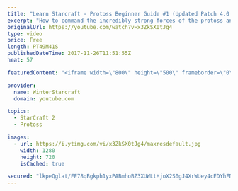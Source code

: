 ```yaml
---
title: "Learn Starcraft - Protoss Beginner Guide #1 (Updated Patch 4.0 FREE TO PLAY)"
excerpt: "How to command the incredibly strong forces of the protoss and cover weaknesses against the other inferior races. Updated for patch 4.0! This guide is not intended for COMPLETELY new players, but those who have played several games/campaign missions and grasp the very basics."
originalUrl: https://youtube.com/watch?v=x3ZkSX0tJg4
type: video
price: Free
length: PT49M41S
publishedDateTime: 2017-11-26T11:51:55Z
heat: 57

featuredContent: "<iframe width=\"800\" height=\"500\" frameborder=\"0\" src=\"https://www.youtube.com/embed/x3ZkSX0tJg4\" allow=\"accelerometer; autoplay; encrypted-media; gyroscope; picture-in-picture\" allowfullscreen></iframe>"

provider:
  name: WinterStarcraft
  domain: youtube.com

topics:
  - StarCraft 2
  - Protoss

images:
  - url: https://i.ytimg.com/vi/x3ZkSX0tJg4/maxresdefault.jpg
    width: 1280
    height: 720
    isCached: true

secured: "lkpeQglat/FF78qBgkph1yxPABmhoBZ3XUWLtHjoX2S0gJ4XrWUey4cEDYhFNg9qbp4b3E6NffkBg7wrmGPZwOAsPdmILlSUlxQGR4DWe1vk34yYdoznToLS2LuUOK2CSnzt7WPYigD/s7xlnv1gkRrWnoqqVGcFZEG8sE9lFnfemGjoRGmAj7BsMA/1BzulLLqK6FyS93I1iTikQH9QwwCC/SyKEurg/WXImeyGy3yRpV/6h38oqquwUUDQls0uajRdWO7Xo5jDvkgGEUD5u6y/gg7F6Wzwi6+r2O4+ysIhx4ycnN2nj2P/7aAhgwSgUIRFNPjZpudAoKm2SWR75lruYnZRi//owhTPGtqhZjlLF4DKFgLOlc59UFfnvsZJGKDLl+1CeqUHEPfg7+RzJnifkkG1xJVSmAvERoCzGZZ8llLT99fAANsNcHiuLfjQ;B+sBsn/YmeFG9N6cxfXsbQ=="
---
```



